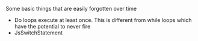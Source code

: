 Some basic things that are easily forgotten over time

* Do loops execute at least once. This is different from while loops which have the potential to never fire
* JsSwitchStatement